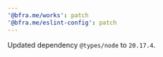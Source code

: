 ```yaml
---
'@bfra.me/works': patch
'@bfra.me/eslint-config': patch
---
```


Updated dependency `@types/node` to `20.17.4`.
